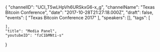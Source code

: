 {
    "channelID": "UCI_T5wLHpVh6URSkxG6-x_g",
    "channelName": "Texas Bitcoin Conference",
    "date": "2017-10-28T21:27:18.000Z",
    "draft": false,
    "events": [
        "Texas Bitcoin Conference 2017"
    ],
    "speakers": [],
    "tags": [

    ],
    "title": "Media Panel",
    "youtubeID": "fzC1bMNti-s"
}
